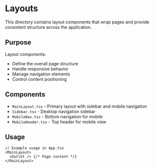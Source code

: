 # Layouts

This directory contains layout components that wrap pages and provide consistent structure across the application.

## Purpose

Layout components:
- Define the overall page structure
- Handle responsive behavior
- Manage navigation elements
- Control content positioning

## Components

- `MainLayout.tsx` - Primary layout with sidebar and mobile navigation
- `Sidebar.tsx` - Desktop navigation sidebar
- `MobileNav.tsx` - Bottom navigation for mobile
- `MobileHeader.tsx` - Top header for mobile view

## Usage

```tsx
// Example usage in App.tsx
<MainLayout>
  <Outlet /> {/* Page content */}
</MainLayout>
``` 